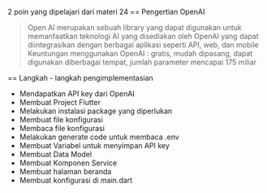 2 poin yang dipelajari dari materi 24
== Pengertian OpenAI

> Open AI merupakan sebuah library yang dapat digunakan untuk memanfaatkan teknologi AI yang disediakan oleh OpenAI yang dapat diintegrasikan dengan berbagai aplikasi seperti API, web, dan mobile
> Keuntungan menggunakan OpenAI : gratis, mudah dipasang, dapat digunakan diberbagai tempat, jumlah parameter mencapai 175 miliar

== Langkah - langkah pengimplementasian

- Mendapatkan API key dari OpenAI
- Membuat Project Flutter
- Melakukan instalasi package yang diperlukan
- Membuat file konfigurasi
- Membaca file konfigurasi
- Melakukan generate code untuk membaca .env
- Membuat Variabel untuk menyimpan API key
- Membuat Data Model
- Membuat Komponen Service
- Membuat halaman beranda
- Membuat konfigurasi di main.dart
